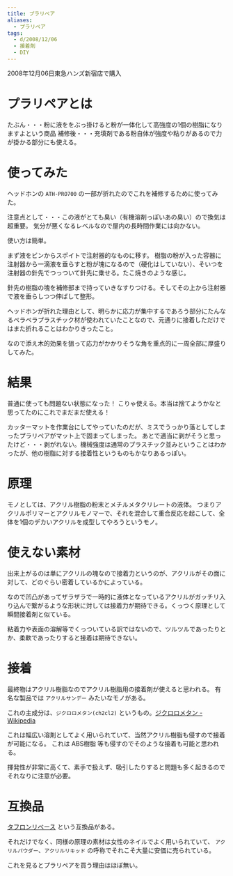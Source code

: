 ```yaml
---
title: プラリペア
aliases:
  - プラリペア
tags:
  - d/2008/12/06
  - 接着剤
  - DIY
---
```


2008年12月06日東急ハンズ新宿店で購入


プラリペアとは
================================================================================
たぶん・・・粉に液ををぶっ掛けると粉が一体化して高強度の1個の樹脂になりますよという商品
補修後・・・充填剤である粉自体が強度や粘りがあるので力が掛かる部分にも使える。

使ってみた
================================================================================
ヘッドホンの `ATH-PRO700` の一部が折れたのでこれを補修するために使ってみた。

注意点として・・・この液がとても臭い（有機溶剤っぽいあの臭い）ので換気は超重要。
気分が悪くなるレベルなので屋内の長時間作業には向かない。

使い方は簡単。

まず液をビンからスポイトで注射器的なものに移す。
樹脂の粉が入った容器に注射器から一滴液を垂らすと粉が塊になるので（硬化はしていない）、そいつを注射器の針先でつっついて針先に乗せる。たこ焼きのような感じ。

針先の樹脂の塊を補修部まで持っていきなすりつける。そしてその上から注射器で液を垂らしつつ伸ばして整形。

ヘッドホンが折れた理由として、明らかに応力が集中するであろう部分にたんなるペラペラプラスチック材が使われていたことなので、元通りに接着しただけではまた折れることはわかりきったこと。

なので添え木的効果を狙って応力がかかりそうな角を重点的に一周全部に厚盛りしてみた。


結果
================================================================================
普通に使っても問題ない状態になった！
こりゃ使える。本当は捨てようかなと思ってたのにこれでまだまだ使える！

カッターマットを作業台にしてやっていたのだが、ミスでうっかり落としてしまったプラリペアがマット上で固まってしまった。
あとで適当に剥がそうと思ったけど・・・剥がれない。機械強度は通常のプラスチック並みということはわかったが、他の樹脂に対する接着性というものもかなりあるっぽい。


原理
================================================================================
モノとしては、アクリル樹脂の粉末とメチルメタクリレートの液体。
つまりアクリルポリマーとアクリルモノマーで、それを混合して重合反応を起こして、全体を1個のデカいアクリルを成型してやろうというモノ。





使えない素材
================================================================================
出来上がるのは単にアクリルの塊なので接着力というのが、アクリルがその面に対して、どのぐらい密着しているかによっている。

なので凹凸があってザラザラで一時的に液体となっているアクリルがガッチリ入り込んで繋がるような形状に対しては接着力が期待できる。くっつく原理として瞬間接着剤と似ている。

粘着力や表面の溶解等でくっついている訳ではないので、ツルツルであったりとか、柔軟であったりすると接着は期待できない。


接着
================================================================================
最終物はアクリル樹脂なのでアクリル樹脂用の接着剤が使えると思われる。
有名な製品では `アクリルサンデー` みたいなモノがある。

これの主成分は、`ジクロロメタン(ch2cl2)` というもの。[ジクロロメタン \- Wikipedia](https://ja.wikipedia.org/wiki/%E3%82%B8%E3%82%AF%E3%83%AD%E3%83%AD%E3%83%A1%E3%82%BF%E3%83%B3)

これは幅広い溶剤としてよく用いられていて、当然アクリル樹脂も侵すので接着が可能になる。
これは ABS樹脂 等も侵すのでそのような接着も可能と思われる。

揮発性が非常に高くて、素手で扱えず、吸引したりすると問題も多く起きるのでそれなりに注意が必要。




互換品
================================================================================
[タフロンリベース](タフロンリベース.md) という互換品がある。

それだけでなく、同様の原理の素材は女性のネイルでよく用いられていて、
`アクリルパウダー`、`アクリルリキッド` の呼称でそれこそ大量に安価に売られている。

これを見るとプラリペアを買う理由はほぼ無い。






